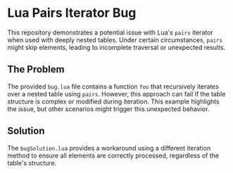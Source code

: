 # Lua Pairs Iterator Bug

This repository demonstrates a potential issue with Lua's `pairs` iterator when used with deeply nested tables.  Under certain circumstances, `pairs` might skip elements, leading to incomplete traversal or unexpected results.

## The Problem

The provided `bug.lua` file contains a function `foo` that recursively iterates over a nested table using `pairs`. However, this approach can fail if the table structure is complex or modified during iteration.  This example highlights the issue, but other scenarios might trigger this unexpected behavior.

## Solution

The `bugSolution.lua` provides a workaround using a different iteration method to ensure all elements are correctly processed, regardless of the table's structure.
